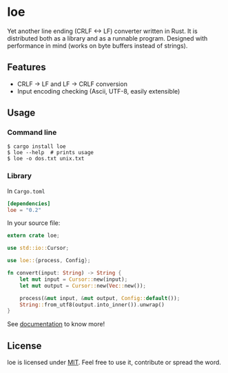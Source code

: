 # loe

Yet another line ending (CRLF <-> LF) converter written in Rust. It is distributed both as a library and as a runnable
program. Designed with performance in mind (works on byte buffers instead of strings).

## Features

* CRLF -> LF and LF -> CRLF conversion
* Input encoding checking (Ascii, UTF-8, easily extensible)

## Usage

### Command line

```shell
$ cargo install loe
$ loe --help  # prints usage
$ loe -o dos.txt unix.txt
```

### Library

In `Cargo.toml`

```toml
[dependencies]
loe = "0.2"
```

In your source file:

```rust
extern crate loe;

use std::io::Cursor;

use loe::{process, Config};

fn convert(input: String) -> String {
    let mut input = Cursor::new(input);
    let mut output = Cursor::new(Vec::new());

    process(&mut input, &mut output, Config::default());
    String::from_utf8(output.into_inner()).unwrap()
}
```

See [documentation](https://docs.rs/loe/) to know more!

## License

loe is licensed under [MIT](LICENSE). Feel free to use it, contribute or spread the word.
